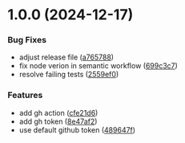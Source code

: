 # 1.0.0 (2024-12-17)


### Bug Fixes

* adjust release file ([a765788](https://github.com/ashrafatef/golang-url-shortening-app/commit/a76578806f052780da66f6d38823c15bfc9bcc5b))
* fix node verion in semantic workflow ([699c3c7](https://github.com/ashrafatef/golang-url-shortening-app/commit/699c3c7b6c7887528a6c5eee601a10f973bdcb80))
* resolve failing tests ([2559ef0](https://github.com/ashrafatef/golang-url-shortening-app/commit/2559ef0602430674536adf6326d0245b2d70a454))


### Features

* add gh action ([cfe21d6](https://github.com/ashrafatef/golang-url-shortening-app/commit/cfe21d62509aae3f8d8519aaeb7b517121791c27))
* add gh token ([8e47af2](https://github.com/ashrafatef/golang-url-shortening-app/commit/8e47af265fbc939dfbd12143655fc70c5d40d8e6))
* use default github token ([489647f](https://github.com/ashrafatef/golang-url-shortening-app/commit/489647f148a9642d313d7f6367fac9a8f7d6fd99))
